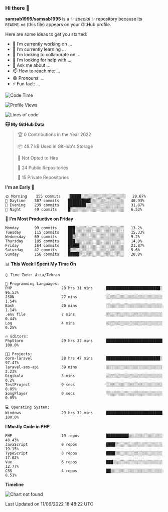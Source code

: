 ### Hi there 👋

**samsab1995/samsab1995** is a ✨ _special_ ✨ repository because its `README.md` (this file) appears on your GitHub profile.

Here are some ideas to get you started:

- 🔭 I’m currently working on ...
- 🌱 I’m currently learning ...
- 👯 I’m looking to collaborate on ...
- 🤔 I’m looking for help with ...
- 💬 Ask me about ...
- 📫 How to reach me: ...
- 😄 Pronouns: ...
- ⚡ Fun fact: ...

<!--START_SECTION:waka-->
![Code Time](http://img.shields.io/badge/Code%20Time-0%20secs-blue)

![Profile Views](http://img.shields.io/badge/Profile%20Views-0-blue)

![Lines of code](https://img.shields.io/badge/From%20Hello%20World%20I%27ve%20Written-877%20Thousand%20lines%20of%20code-blue)

**🐱 My GitHub Data** 

> 🏆 0 Contributions in the Year 2022
 > 
> 📦 49.7 kB Used in GitHub's Storage 
 > 
> 🚫 Not Opted to Hire
 > 
> 📜 24 Public Repositories 
 > 
> 🔑 15 Private Repositories  
 > 
**I'm an Early 🐤** 

```text
🌞 Morning    155 commits    █████░░░░░░░░░░░░░░░░░░░░   20.67% 
🌆 Daytime    307 commits    ██████████░░░░░░░░░░░░░░░   40.93% 
🌃 Evening    239 commits    ████████░░░░░░░░░░░░░░░░░   31.87% 
🌙 Night      49 commits     █░░░░░░░░░░░░░░░░░░░░░░░░   6.53%

```
📅 **I'm Most Productive on Friday** 

```text
Monday       99 commits     ███░░░░░░░░░░░░░░░░░░░░░░   13.2% 
Tuesday      115 commits    ███░░░░░░░░░░░░░░░░░░░░░░   15.33% 
Wednesday    69 commits     ██░░░░░░░░░░░░░░░░░░░░░░░   9.2% 
Thursday     105 commits    ███░░░░░░░░░░░░░░░░░░░░░░   14.0% 
Friday       164 commits    █████░░░░░░░░░░░░░░░░░░░░   21.87% 
Saturday     42 commits     █░░░░░░░░░░░░░░░░░░░░░░░░   5.6% 
Sunday       156 commits    █████░░░░░░░░░░░░░░░░░░░░   20.8%

```


📊 **This Week I Spent My Time On** 

```text
⌚︎ Time Zone: Asia/Tehran

💬 Programming Languages: 
PHP                      28 hrs 31 mins      ████████████████████████░   96.53% 
JSON                     27 mins             ░░░░░░░░░░░░░░░░░░░░░░░░░   1.54% 
Bash                     20 mins             ░░░░░░░░░░░░░░░░░░░░░░░░░   1.14% 
.env file                7 mins              ░░░░░░░░░░░░░░░░░░░░░░░░░   0.44% 
Log                      4 mins              ░░░░░░░░░░░░░░░░░░░░░░░░░   0.25%

🔥 Editors: 
PhpStorm                 29 hrs 32 mins      █████████████████████████   100.0%

🐱‍💻 Projects: 
dorm-laravel             28 hrs 47 mins      ████████████████████████░   97.47% 
laravel-sms-api          39 mins             ░░░░░░░░░░░░░░░░░░░░░░░░░   2.23% 
Digikala                 3 mins              ░░░░░░░░░░░░░░░░░░░░░░░░░   0.2% 
TestProject              0 secs              ░░░░░░░░░░░░░░░░░░░░░░░░░   0.05% 
SongPlayer               0 secs              ░░░░░░░░░░░░░░░░░░░░░░░░░   0.05%

💻 Operating System: 
Windows                  29 hrs 32 mins      █████████████████████████   100.0%

```

**I Mostly Code in PHP** 

```text
PHP                      19 repos            ██████████░░░░░░░░░░░░░░░   40.43% 
JavaScript               9 repos             ████░░░░░░░░░░░░░░░░░░░░░   19.15% 
TypeScript               8 repos             ████░░░░░░░░░░░░░░░░░░░░░   17.02% 
Vue                      6 repos             ███░░░░░░░░░░░░░░░░░░░░░░   12.77% 
CSS                      4 repos             ██░░░░░░░░░░░░░░░░░░░░░░░   8.51%

```


**Timeline**

![Chart not found](https://raw.githubusercontent.com/samsab1995/samsab1995/main/charts/bar_graph.png) 


 Last Updated on 11/06/2022 18:48:22 UTC
<!--END_SECTION:waka-->
